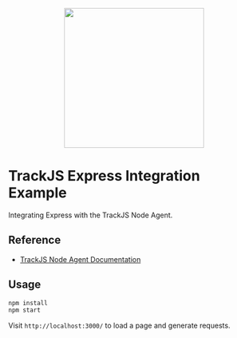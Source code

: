 <p align="center">
  <a href="https://trackjs.com/" target="_blank" align="center">
    <img src="https://trackjs.com/assets/images/brand/logo_full_charcoal_red.svg" width="280">
  </a>
  <br />
</p>

# TrackJS Express Integration Example

Integrating Express with the TrackJS Node Agent.

## Reference

- [TrackJS Node Agent Documentation](https://docs.trackjs.com/node-agent/installation/)

## Usage

```bash
npm install
npm start
```

Visit `http://localhost:3000/` to load a page and generate requests.

